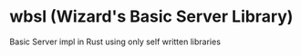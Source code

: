 # wbsl (Wizard's Basic Server Library)

Basic Server impl in Rust using only self written libraries
